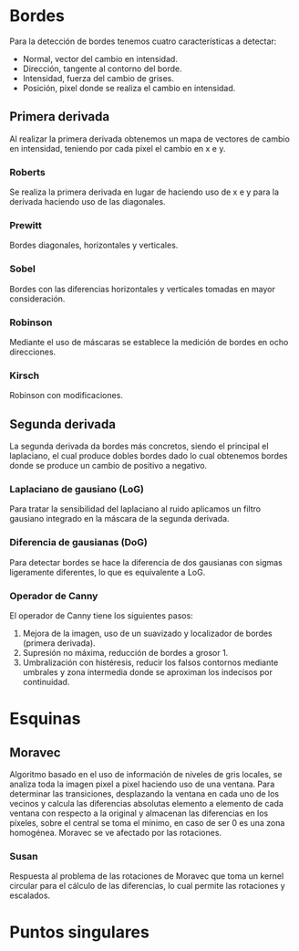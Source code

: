 # Bordes
Para la detección de bordes tenemos cuatro características a detectar:
- Normal, vector del cambio en intensidad.
- Dirección, tangente al contorno del borde.
- Intensidad, fuerza del cambio de grises.
- Posición, pixel donde se realiza el cambio en intensidad.
## Primera derivada
Al realizar la primera derivada obtenemos un mapa de vectores de cambio en intensidad, teniendo por cada pixel el cambio en x e y.
### Roberts
Se realiza la primera derivada en lugar de haciendo uso de x e y para la derivada haciendo uso de las diagonales.
### Prewitt
Bordes diagonales, horizontales y verticales.
### Sobel
Bordes con las diferencias horizontales y verticales tomadas en mayor consideración.
### Robinson
Mediante el uso de máscaras se establece la medición de bordes en ocho direcciones.
### Kirsch
Robinson con modificaciones.
## Segunda derivada
La segunda derivada da bordes más concretos, siendo el principal el laplaciano, el cual produce dobles bordes dado lo cual obtenemos bordes donde se produce un cambio de positivo a negativo.
### Laplaciano de gausiano (LoG)
Para tratar la sensibilidad del laplaciano al ruido aplicamos un filtro gausiano integrado en la máscara de la segunda derivada.
### Diferencia de gausianas (DoG)
Para detectar bordes se hace la diferencia de dos gausianas con sigmas ligeramente diferentes, lo que es equivalente a LoG.
### Operador de Canny
El operador de Canny tiene los siguientes pasos:
1. Mejora de la imagen, uso de un suavizado y localizador de bordes (primera derivada).
2. Supresión no máxima, reducción de bordes a grosor 1.
3. Umbralización con histéresis, reducir los falsos contornos mediante umbrales y zona intermedia donde se aproximan los indecisos por continuidad.
# Esquinas
## Moravec
Algoritmo basado en el uso de información de niveles de gris locales, se analiza toda la imagen pixel a pixel haciendo uso de una ventana. Para determinar las transiciones, desplazando la ventana en cada uno de los vecinos y calcula las diferencias absolutas elemento a elemento de cada ventana con respecto a la original y almacenan las diferencias en los píxeles, sobre el central se toma el mínimo, en caso de ser 0 es una zona homogénea.
Moravec se ve afectado por las rotaciones.
### Susan
Respuesta al problema de las rotaciones de Moravec que toma un kernel circular para el cálculo de las diferencias, lo cual permite las rotaciones y escalados.
# Puntos singulares